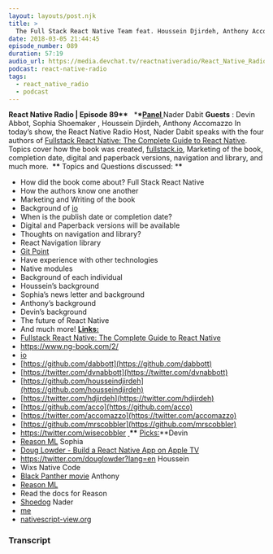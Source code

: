 ```yaml
---
layout: layouts/post.njk
title: >
  The Full Stack React Native Team feat. Houssein Djirdeh, Anthony Accomazzo, Sophia Shoemaker, and Devin Abbott
date: 2018-03-05 21:44:45
episode_number: 089
duration: 57:19
audio_url: https://media.devchat.tv/reactnativeradio/React_Native_Radio_Episode_89.mp3
podcast: react-native-radio
tags:
  - react_native_radio
  - podcast
---
```


**React Native Radio | Episode 89\*\*** &nbsp; \***\*<u>Panel </u>** Nader Dabit **Guests** : Devin Abbot, Sophia Shoemaker , Houssein Djirdeh, Anthony Accomazzo In today’s show, the React Native Radio Host, Nader Dabit speaks with the four authors of [Fullstack React Native: The Complete Guide to React Native](https://www.fullstackreact.com/react-native/). Topics cover how the book was created, [fullstack.io](https://fullstack.io), Marketing of the book, completion date, digital and paperback versions, navigation and library, and much more. **&nbsp;\*\*** Topics and Questions discussed: \***\* &nbsp;**

- How did the book come about? Full Stack React Native
- How the authors know one another
- Marketing and Writing of the book
- Background of [io](https://fullstack.io)
- When is the publish date or completion date?
- Digital and Paperback versions will be available
- Thoughts on navigation and library?
- React Navigation library
- [Git Point](https://github.com/gitpoint/git-point)
- Have experience with other technologies
- Native modules
- Background of each individual
- Houssein’s background
- Sophia’s news letter and background
- Anthony’s background
- Devin’s background
- The future of React Native
- And much more!
  **<u>Links:</u>**
- [Fullstack React Native: The Complete Guide to React Native](https://www.fullstackreact.com/react-native/)
- <u>https://www.ng-book.com/2/</u>
- [io](https://fullstack.io)
- [https://github.com/dabbott](https://github.com/dabbott)
- [https://twitter.com/dvnabbott](https://twitter.com/dvnabbott)
- [https://github.com/housseindjirdeh](https://github.com/housseindjirdeh)
- [https://twitter.com/hdjirdeh](https://twitter.com/hdjirdeh)
- [https://github.com/acco](https://github.com/acco)
- [https://twitter.com/accomazzo](https://twitter.com/accomazzo)
- [https://github.com/mrscobbler](https://github.com/mrscobbler)
- <u>https://twitter.com/wisecobbler</u>
  **<u> </u>\*\*** <u>Picks:</u>\*\*Devin
- [Reason ML](https://reasonml.github.io)
  Sophia
- [Doug Lowder - Build a React Native App on Apple TV](https://github.com/douglowder/react-native-appletv)
- https://twitter.com/douglowder?lang=en
  Houssein
- Wixs Native Code
- [Black Panther movie](https://www.google.com/imgres?imgurl=https://t1.gstatic.com/images?q=tbn:ANd9GcQPpcKQ9eWZGxJe6eXyCW91eayLVm4KqruvJz3GP0F2T2w46yKZ&imgrefurl=https://t1.gstatic.com/images?q=tbn:ANd9GcQPpcKQ9eWZGxJe6eXyCW91eayLVm4KqruvJz3GP0F2T2w46yKZ&h=1080&w=720&tbnid=xfFzvCnbpho4jM:&tbnh=186&tbnw=124&usg=__85z75dyY4UMk_yp5BBfjPp2cCQo=&vet=10ahUKEwik-dz7ptPZAhXL24MKHau4DYkQ_B0IsgIwFw..i&docid=i1BiZeFLQLxJwM&itg=1&client=safari&sa=X&ved=0ahUKEwik-dz7ptPZAhXL24MKHau4DYkQ_B0IsgIwFw)
  Anthony
- [Reason ML](https://reasonml.github.io)
- Read the docs for Reason
- [Shoedog](https://www.audible.com/t2/title?cvo_campaign=250472289&gclid=CjwKCAiAz-7UBRBAEiwAVrz-9el8E1o7u1L0SgwIz_zicOlt6QnZfwWaY9xT4R9nNuPYTD9Ie2jfOhoCYpUQAvD_BwE&Matchtype=e&asin=B01CRM17MS&cvosrc=ppc.google.shoe+dog&cvo_crid=205712103017&source_code=GO1GBSH09091690EI)
  Nader
- [me](https://workshop.me)
- [nativescript-view.org](https://nativescript-view.org)

### Transcript
